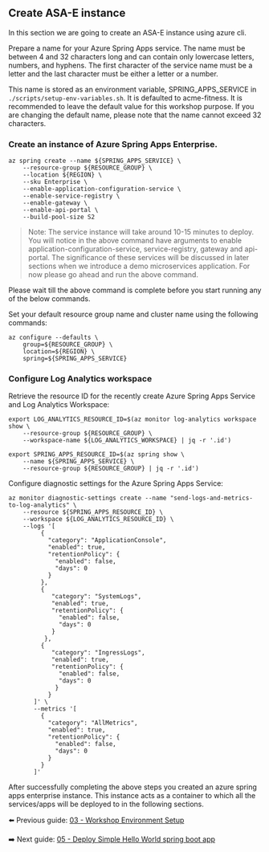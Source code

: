 ## Create ASA-E instance

In this section we are going to create an ASA-E instance using azure cli.


Prepare a name for your Azure Spring Apps service.  The name must be between 4 and 32 characters long and can contain only lowercase letters, numbers, and hyphens.  The first character of the service name must be a letter and the last character must be either a letter or a number. 

This name is stored as an environment variable, SPRING_APPS_SERVICE in ```./scripts/setup-env-variables.sh```. It is defaulted to acme-fitness. It is recommended to leave the default value for this workshop purpose. If you are changing the default name, please note that the name cannot exceed 32 characters.

### Create an instance of Azure Spring Apps Enterprise.

```shell
az spring create --name ${SPRING_APPS_SERVICE} \
    --resource-group ${RESOURCE_GROUP} \
    --location ${REGION} \
    --sku Enterprise \
    --enable-application-configuration-service \
    --enable-service-registry \
    --enable-gateway \
    --enable-api-portal \
    --build-pool-size S2 
```
> Note: The service instance will take around 10-15 minutes to deploy. You will notice in the above command have arguments to enable application-configuration-service, service-registry, gateway and api-portal. The significance of these services will be discussed in later sections when we introduce a demo microservices application. For now please go ahead and run the above command.

Please wait till the above command is complete before you start running any of the below commands.

Set your default resource group name and cluster name using the following commands:

```shell
az configure --defaults \
    group=${RESOURCE_GROUP} \
    location=${REGION} \
    spring=${SPRING_APPS_SERVICE}
```

### Configure Log Analytics workspace

Retrieve the resource ID for the recently create Azure Spring Apps Service and Log Analytics Workspace:

```shell
export LOG_ANALYTICS_RESOURCE_ID=$(az monitor log-analytics workspace show \
    --resource-group ${RESOURCE_GROUP} \
    --workspace-name ${LOG_ANALYTICS_WORKSPACE} | jq -r '.id')

export SPRING_APPS_RESOURCE_ID=$(az spring show \
    --name ${SPRING_APPS_SERVICE} \
    --resource-group ${RESOURCE_GROUP} | jq -r '.id')
```

Configure diagnostic settings for the Azure Spring Apps Service:

```shell
az monitor diagnostic-settings create --name "send-logs-and-metrics-to-log-analytics" \
    --resource ${SPRING_APPS_RESOURCE_ID} \
    --workspace ${LOG_ANALYTICS_RESOURCE_ID} \
    --logs '[
         {
           "category": "ApplicationConsole",
           "enabled": true,
           "retentionPolicy": {
             "enabled": false,
             "days": 0
           }
         },
         {
            "category": "SystemLogs",
            "enabled": true,
            "retentionPolicy": {
              "enabled": false,
              "days": 0
            }
          },
         {
            "category": "IngressLogs",
            "enabled": true,
            "retentionPolicy": {
              "enabled": false,
              "days": 0
             }
           }
       ]' \
       --metrics '[
         {
           "category": "AllMetrics",
           "enabled": true,
           "retentionPolicy": {
             "enabled": false,
             "days": 0
           }
         }
       ]'
```


After successfully completing the above steps you created an azure spring apps enterprise instance. This instance acts as a container to which all the services/apps will be deployed to in the following sections.


⬅️ Previous guide: [03 - Workshop Environment Setup](../03-workshop-environment-setup/README.md)

➡️ Next guide: [05 - Deploy Simple Hello World spring boot app](../05-hol-1-hello-world-app/README.md)